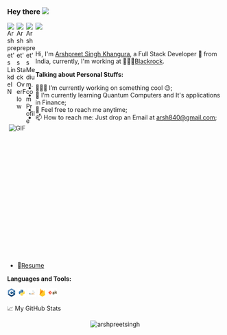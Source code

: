 ### Hey there <img src="https://media.giphy.com/media/hvRJCLFzcasrR4ia7z/giphy.gif" width="25px">


<a href="https://www.linkedin.com/in/arshpreet-singh-167771149/">
  <img align="left" alt="Arshpreet's LinkdeIN" width="22px" src="https://cdn.jsdelivr.net/npm/simple-icons@v3/icons/linkedin.svg" />
</a>

<a href="https://stackoverflow.com/users/1540739/arshpreet">
  <img align="left" alt="Arshpreet's StackOverFlow" width="22px" src="https://cdn.jsdelivr.net/npm/simple-icons@3.8.0/icons/stackoverflow.svg" />
</a>

<a href="https://medium.com/@arshpreetsingh/">
  <img align="left" alt="Arshpreet's Medium.com Profile" width="22px" src="https://cdn.jsdelivr.net/npm/simple-icons@3.8.0/icons/medium.svg" />
</a>


![](https://visitor-badge.glitch.me/badge?page_id=abhisheknaiidu.abhisheknaiidu)

<br />

Hi, I'm [Arshpreet Singh Khangura](https://arshpreetsingh.github.io/), a Full Stack Developer 🚀 from India, currently, I'm working   at 👨🏽‍💼[Blackrock](https://www.blackrock.com/corporate/global-directory).

  <img align="right" alt="GIF" src="https://github.com/abhisheknaiidu/abhisheknaiidu/blob/master/code.gif?raw=true" width="500" height="320" />

**Talking about Personal Stuffs:**

- 👨🏽‍💻 I’m currently working on something cool :wink:;
- 🌱 I’m currently learning Quantum Computers and It's applications in Finance;
- 💬 Feel free to reach me anytime;
- 📫 How to reach me: Just drop an Email at arsh840@gmail.com;
- 📝[Resume](https://github.com/arshpreetsingh/resume_latex_xetex/blob/master/cv.pdf)

**Languages and Tools:**  

<code><img height="20" src="https://raw.githubusercontent.com/github/explore/80688e429a7d4ef2fca1e82350fe8e3517d3494d/topics/cpp/cpp.png"></code>
<code><img height="20" src="https://raw.githubusercontent.com/github/explore/80688e429a7d4ef2fca1e82350fe8e3517d3494d/topics/python/python.png"></code>
<code><img height="20" src="https://raw.githubusercontent.com/github/explore/80688e429a7d4ef2fca1e82350fe8e3517d3494d/topics/mysql/mysql.png"></code>
<code><img height="20" src="https://raw.githubusercontent.com/github/explore/80688e429a7d4ef2fca1e82350fe8e3517d3494d/topics/firebase/firebase.png"></code>
<code><img height="20" src="https://raw.githubusercontent.com/github/explore/80688e429a7d4ef2fca1e82350fe8e3517d3494d/topics/git/git.png"></code>



<summary>📈 My GitHub Stats</summary>

<p align="center"> <img src="https://github-readme-stats.vercel.app/api?username=arshpreetsingh&show_icons=true&theme=gotham" alt="arshpreetsingh" />

